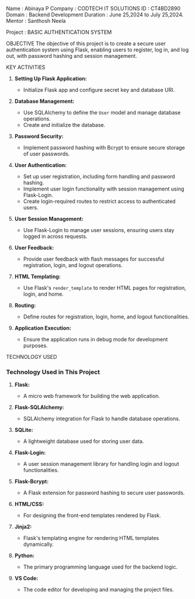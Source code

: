 Name : Abinaya P
Company : CODTECH IT SOLUTIONS
ID : CT4BD2890
Domain : Backend Development
Duration : June 25,2024 to July 25,2024.
Mentor : Santhosh Neela

Project : BASIC AUTHENTICATION SYSTEM

OBJECTIVE 
The objective of this project is to create a secure user authentication system using Flask, enabling users to register, log in, and log out, with password hashing and session management.

KEY ACTIVITIES 


1. **Setting Up Flask Application:**
   - Initialize Flask app and configure secret key and database URI.

2. **Database Management:**
   - Use SQLAlchemy to define the `User` model and manage database operations.
   - Create and initialize the database.

3. **Password Security:**
   - Implement password hashing with Bcrypt to ensure secure storage of user passwords.

4. **User Authentication:**
   - Set up user registration, including form handling and password hashing.
   - Implement user login functionality with session management using Flask-Login.
   - Create login-required routes to restrict access to authenticated users.

5. **User Session Management:**
   - Use Flask-Login to manage user sessions, ensuring users stay logged in across requests.

6. **User Feedback:**
   - Provide user feedback with flash messages for successful registration, login, and logout operations.

7. **HTML Templating:**
   - Use Flask's `render_template` to render HTML pages for registration, login, and home.

8. **Routing:**
   - Define routes for registration, login, home, and logout functionalities.

9. **Application Execution:**
   - Ensure the application runs in debug mode for development purposes.
  

TECHNOLOGY USED 
### Technology Used in This Project

1. **Flask:**
   - A micro web framework for building the web application.

2. **Flask-SQLAlchemy:**
   - SQLAlchemy integration for Flask to handle database operations.

3. **SQLite:**
   - A lightweight database used for storing user data.

4. **Flask-Login:**
   - A user session management library for handling login and logout functionalities.

5. **Flask-Bcrypt:**
   - A Flask extension for password hashing to secure user passwords.

6. **HTML/CSS:**
   - For designing the front-end templates rendered by Flask.

7. **Jinja2:**
   - Flask's templating engine for rendering HTML templates dynamically.

8. **Python:**
   - The primary programming language used for the backend logic.

9. **VS Code:**
   - The code editor for developing and managing the project files.


